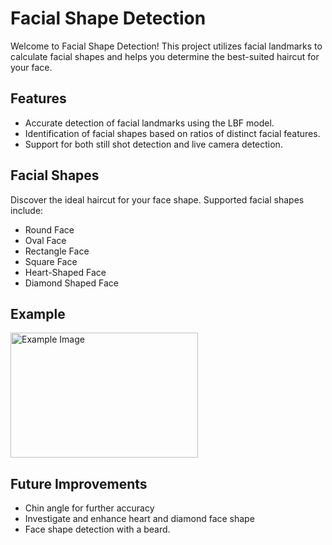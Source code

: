 # Facial Shape Detection

Welcome to Facial Shape Detection! This project utilizes facial landmarks to calculate facial shapes and helps you determine the best-suited haircut for your face.

## Features

- Accurate detection of facial landmarks using the LBF model.
- Identification of facial shapes based on ratios of distinct facial features.
- Support for both still shot detection and live camera detection.

## Facial Shapes

Discover the ideal haircut for your face shape. Supported facial shapes include:

- Round Face
- Oval Face
- Rectangle Face
- Square Face
- Heart-Shaped Face
- Diamond Shaped Face

## Example

<img src="images/your_image_file.jpg" alt="Example Image" width="300" height="200">

## Future Improvements

- Chin angle for further accuracy 
- Investigate and enhance heart and diamond face shape 
- Face shape detection with a beard.
